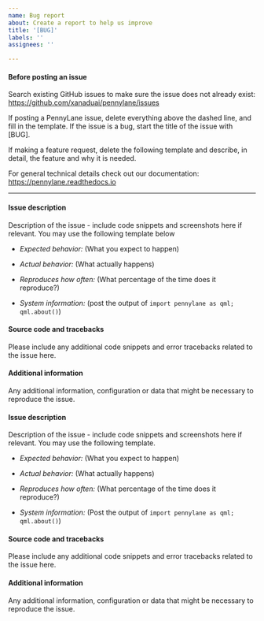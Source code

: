 ```yaml
---
name: Bug report
about: Create a report to help us improve
title: '[BUG]'
labels: ''
assignees: ''

---
```


#### Before posting an issue

Search existing GitHub issues to make sure the issue does not already exist:
https://github.com/xanaduai/pennylane/issues

If posting a PennyLane issue, delete everything above the dashed line, and fill
in the template. If the issue is a bug, start the title of the issue with [BUG].

If making a feature request, delete the following template and describe, in detail,
the feature and why it is needed.

For general technical details check out our documentation:
https://pennylane.readthedocs.io

-------------------------------------------------------------------------------------------------------------

#### Issue description

Description of the issue - include code snippets and screenshots here
if relevant. You may use the following template below

* *Expected behavior:* (What you expect to happen)

* *Actual behavior:* (What actually happens)

* *Reproduces how often:* (What percentage of the time does it reproduce?)

* *System information:* (post the output of `import pennylane as qml; qml.about()`)

#### Source code and tracebacks

Please include any additional code snippets and error tracebacks related
to the issue here.

#### Additional information

Any additional information, configuration or data that might be necessary
to reproduce the issue.
<!--
Before posting a bug report

Search existing GitHub issues to make sure the issue does not already exist:
https://github.com/xanaduai/pennylane/issues

For general technical details check out our documentation:
https://pennylane.readthedocs.io
-->

#### Issue description

Description of the issue - include code snippets and screenshots here
if relevant. You may use the following template.

* *Expected behavior:* (What you expect to happen)

* *Actual behavior:* (What actually happens)

* *Reproduces how often:* (What percentage of the time does it reproduce?)

* *System information:* (Post the output of `import pennylane as qml; qml.about()`)

#### Source code and tracebacks

Please include any additional code snippets and error tracebacks related
to the issue here.

#### Additional information

Any additional information, configuration or data that might be necessary
to reproduce the issue.
